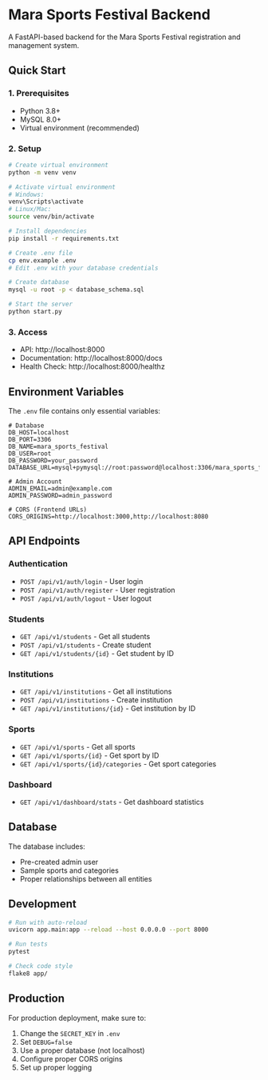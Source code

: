 # Mara Sports Festival Backend

A FastAPI-based backend for the Mara Sports Festival registration and management system.

## Quick Start

### 1. Prerequisites
- Python 3.8+
- MySQL 8.0+
- Virtual environment (recommended)

### 2. Setup

```bash
# Create virtual environment
python -m venv venv

# Activate virtual environment
# Windows:
venv\Scripts\activate
# Linux/Mac:
source venv/bin/activate

# Install dependencies
pip install -r requirements.txt

# Create .env file
cp env.example .env
# Edit .env with your database credentials

# Create database
mysql -u root -p < database_schema.sql

# Start the server
python start.py
```

### 3. Access
- API: http://localhost:8000
- Documentation: http://localhost:8000/docs
- Health Check: http://localhost:8000/healthz

## Environment Variables

The `.env` file contains only essential variables:

```env
# Database
DB_HOST=localhost
DB_PORT=3306
DB_NAME=mara_sports_festival
DB_USER=root
DB_PASSWORD=your_password
DATABASE_URL=mysql+pymysql://root:password@localhost:3306/mara_sports_festival

# Admin Account
ADMIN_EMAIL=admin@example.com
ADMIN_PASSWORD=admin_password

# CORS (Frontend URLs)
CORS_ORIGINS=http://localhost:3000,http://localhost:8080
```

## API Endpoints

### Authentication
- `POST /api/v1/auth/login` - User login
- `POST /api/v1/auth/register` - User registration
- `POST /api/v1/auth/logout` - User logout

### Students
- `GET /api/v1/students` - Get all students
- `POST /api/v1/students` - Create student
- `GET /api/v1/students/{id}` - Get student by ID

### Institutions
- `GET /api/v1/institutions` - Get all institutions
- `POST /api/v1/institutions` - Create institution
- `GET /api/v1/institutions/{id}` - Get institution by ID

### Sports
- `GET /api/v1/sports` - Get all sports
- `GET /api/v1/sports/{id}` - Get sport by ID
- `GET /api/v1/sports/{id}/categories` - Get sport categories

### Dashboard
- `GET /api/v1/dashboard/stats` - Get dashboard statistics

## Database

The database includes:
- Pre-created admin user
- Sample sports and categories
- Proper relationships between all entities

## Development

```bash
# Run with auto-reload
uvicorn app.main:app --reload --host 0.0.0.0 --port 8000

# Run tests
pytest

# Check code style
flake8 app/
```

## Production

For production deployment, make sure to:
1. Change the `SECRET_KEY` in `.env`
2. Set `DEBUG=false`
3. Use a proper database (not localhost)
4. Configure proper CORS origins
5. Set up proper logging